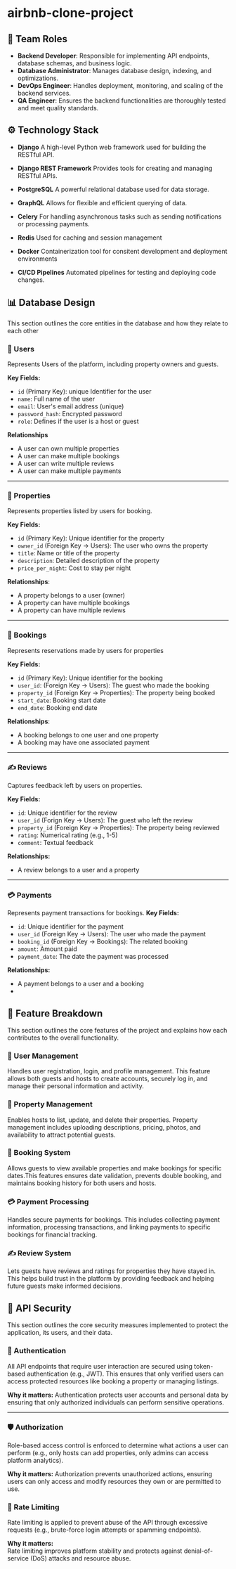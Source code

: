 # airbnb-clone-project

## 👥 Team Roles

- **Backend Developer**: Responsible for implementing API endpoints, database schemas, and business logic.
- **Database Administrator**: Manages database design, indexing, and optimizations.
- **DevOps Engineer**: Handles deployment, monitoring, and scaling of the backend services.
- **QA Engineer**: Ensures the backend functionalities are thoroughly tested and meet quality standards.

## ⚙️ Technology Stack
- **Django**
  A high-level Python web framework used for building the RESTful API.
  
- **Django REST Framework**
  Provides tools for creating and managing RESTful APIs.

- **PostgreSQL**
  A powerful relational database used for data storage.

- **GraphQL**
  Allows for flexible and efficient querying of data.

- **Celery**
  For handling asynchronous tasks such as sending notifications or processing payments.

- **Redis**
  Used for caching and session management

- **Docker**
  Containerization tool for consitent development and deployment environments

- **CI/CD Pipelines**
  Automated pipelines for testing and deploying code changes.

## 📊 Database Design
This section outlines the core entities in the database and how they relate to each other

### 🧑 Users
  Represents Users of the platform, including property owners and guests.
  
  **Key Fields:**
  - `id` (Primary Key): unique Identifier for the user
  - `name`: Full name of the user
  - `email`: User's email address (unique)
  - `password_hash`: Encrypted password
  - `role`: Defines if the user is a host or guest
    
  **Relationships**
  - A user can own multiple properties
  - A user can make multiple bookings
  - A user can write multiple reviews
  - A user can make multiple payments
    
---

### 🏡 Properties
Represents properties listed by users for booking.

**Key Fields:**
- `id` (Primary Key): Unique identifier for the property
- `owner_id` (Foreign Key -> Users): The user who owns the property
- `title`: Name or title of the property
- `description`: Detailed description of the property
- `price_per_night`: Cost to stay per night

**Relationships**:
- A property belongs to a user (owner)
- A property can have multiple bookings
- A property can have multiple reviews

---

### 📅 Bookings
Represents reservations made by users for properties

**Key Fields:**
- `id` (Primary Key): Unique identifier for the booking
- `user_id`: (Foreign Key -> Users): The guest who made the booking
- `property_id` (Foreign Key -> Properties): The property being booked
- `start_date`: Booking start date
- `end_date`: Booking end date

**Relationships**:
- A booking belongs to one user and one property
- A booking may have one associated payment

---

### ✍️ Reviews
Captures feedback left by users on properties.

**Key Fields:**
- `id`: Unique identifier for the review
- `user_id` (Forign Key -> Users): The guest who left the review
- `property_id` (Foreign Key -> Properties): The property being reviewed
- `rating`: Numerical rating (e.g., 1-5)
- `comment`: Textual feedback

**Relationships:**
- A review belongs to a user and a property

---

### 💳 Payments
Represents payment transactions for bookings.
**Key Fields:**
- `id`: Unique identifier for the payment
- `user_id` (Foreign Key -> Users): The user who made the payment
- `booking_id` (Foreign Key -> Bookings): The related booking
- `amount`: Amount paid
- `payment_date`: The date the payment was processed

**Relationships:**
- A payment belongs to a user and a booking
- 

## 🧩 Feature Breakdown

  This section outlines the core features of the project and explains how each contributes to the overall functionality.
  ### 👤 User Management
  Handles user registration, login, and profile management. This feature allows both guests and hosts to create accounts, securely log in, and manage their personal information and activity.
  
  ### 🏡 Property Management
  Enables hosts to list, update, and delete their properties. Property management includes uploading descriptions, pricing, photos, and availability to attract potential guests.
  
  ### 📅 Booking System
  Allows guests to view available properties and make bookings for specific dates.This features ensures date validation, prevents double booking, and maintains booking history for both users and hosts.
  
  ### 💳 Payment Processing
  Handles secure payments for bookings. This includes collecting payment information, processing transactions, and linking payments to specific bookings for financial tracking.
  
  ### ✍️ Review System
  Lets guests have reviews and ratings for properties they have stayed in. This helps build trust in the platform by providing feedback and helping future guests make informed decisions.

## 🔐 API Security

  This section outlines the core security measures implemented to protect the application, its users, and their data.
  
  ### 🔑 Authentication
  All API endpoints that require user interaction are secured using token-based authentication (e.g., JWT). This ensures that only verified users can access protected resources like booking a property or managing listings.
  
  **Why it matters:**
  Authentication protects user accounts and personal data by ensuring that only authorized individuals can perform sensitive operations. 
  
  ---
  
  ### 🛡️ Authorization
  Role-based access control is enforced to determine what actions a user can perform (e.g., only hosts can add properties, only admins can access platform analytics).
  
  **Why it matters:**
  Authorization prevents unauthorized actions, ensuring users can only access and modify resources they own or are permitted to use.
  
  ### 🚫 Rate Limiting
  Rate limiting is applied to prevent abuse of the API through excessive requests (e.g., brute-force login attempts or spamming endpoints).
  
  **Why it matters:**  
  Rate limiting improves platform stability and protects against denial-of-service (DoS) attacks and resource abuse.
